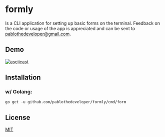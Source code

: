 
# formly
Is a CLI application for setting up basic forms on the terminal.
Feedback on the code or usage of the app is appreciated and can be sent to pablothedeveloper@gmail.com.

## Demo
[![asciicast](https://asciinema.org/a/416497.svg)](https://asciinema.org/a/416497)

## Installation
### w/ Golang:
```
go get -u github.com/pablothedeveloper/formly/cmd/form
```
## License
[MIT](LICENSE)


